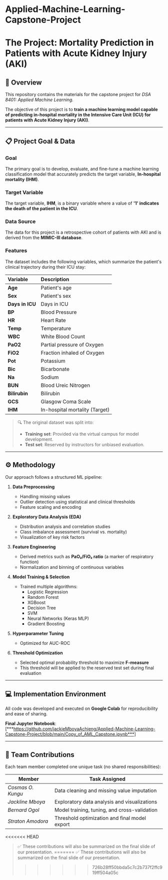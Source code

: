 # Applied-Machine-Learning-Capstone-Project

# The Project: Mortality Prediction in Patients with Acute Kidney Injury (AKI)

## 🎯 Overview

This repository contains the materials for the capstone project for **DSA 8401: Applied Machine Learning*.*

The objective of this project is to **train a machine learning model capable of predicting in-hospital mortality in the Intensive Care Unit (ICU) for patients with Acute Kidney Injury (AKI)**.

---

## 📋 Project Goal & Data

### Goal
The primary goal is to develop, evaluate, and fine-tune a machine learning classification model that accurately predicts the target variable, **In-hospital mortality (IHM)**.

### Target Variable
The target variable, **IHM**, is a binary variable where a value of **'1' indicates the death of the patient in the ICU**.

### Data Source
The data for this project is a retrospective cohort of patients with AKI and is derived from the **MIMIC-III database**.

### Features
The dataset includes the following variables, which summarize the patient's clinical trajectory during their ICU stay:

| Variable | Description |
| :--- | :--- |
| **Age** | Patient's age |
| **Sex** | Patient's sex |
| **Days in ICU** | Days in ICU |
| **BP** | Blood Pressure |
| **HR** | Heart Rate |
| **Temp** | Temperature |
| **WBC** | White Blood Count |
| **PaO2** | Partial pressure of Oxygen |
| **FiO2** | Fraction inhaled of Oxygen |
| **Pot** | Potassium |
| **Bic** | Bicarbonate |
| **Na** | Sodium |
| **BUN** | Blood Ureic Nitrogen |
| **Bilirubin** | Bilirubin |
| **GCS** | Glasgow Coma Scale |
| **IHM** | In-hospital mortality (Target) |


> 🔍 The original dataset was split into:
> - **Training set**: Provided via the virtual campus for model development.
> - **Test set**: Reserved by instructors for unbiased evaluation.

---

## ⚙️ Methodology

Our approach follows a structured ML pipeline:

1. **Data Preprocessing**
   - Handling missing values
   - Outlier detection using statistical and clinical thresholds
   - Feature scaling and encoding

2. **Exploratory Data Analysis (EDA)**
   - Distribution analysis and correlation studies
   - Class imbalance assessment (survival vs. mortality)
   - Visualization of key risk factors

3. **Feature Engineering**
   - Derived metrics such as **PaO₂/FiO₂ ratio** (a marker of respiratory function)
   - Normalization and binning of continuous variables

4. **Model Training & Selection**
   - Trained multiple algorithms:
     - Logistic Regression
     - Random Forest
     - XGBoost
     - Decision Tree
     - SVM
     - Neural Networks (Keras MLP)
     - Gradient Boosting
  
5. **Hyperparameter Tuning**
   - Optimized for AUC-ROC

6. **Threshold Optimization**
   - Selected optimal probability threshold to maximize **F-measure**
   - This threshold will be applied to the reserved test set during final evaluation

---

## 💻 Implementation Environment

All code was developed and executed on **Google Colab** for reproducibility and ease of sharing.

**Final Jupyter Notebook**:  [***https://github.com/jackieMboyaAchieng/Applied-Machine-Learning-Capstone-Project/blob/main/Copy_of_AML_Capstone.ipynb***]

---


## 👥 Team Contributions

Each team member completed one unique task (no shared responsibilities):

| Member        | Task Assigned                                  |
|---------------|------------------------------------------------|
| *Cosmas O. Kungu*    | Data cleaning and missing value imputation     |
| *Jackline Mboya*    | Exploratory data analysis and visualizations   |
| *Bernard Ogol*    | Model training, tuning, and cross-validation   |
| *Straton Amodora*    | Threshold optimization and final model export  |

<<<<<<< HEAD
> ✅ These contributions will also be summarized on the final slide of our presentation.
=======
> ✅ These contributions will also be summarized on the final slide of our presentation.
>>>>>>> 726b28ff50bbda5c7c2b737f2ffc919ff504a05c
